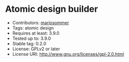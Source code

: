 # Atomic design builder

* Contributors: [mariosommer](http://mariosommer.at/)
* Tags: atomic design
* Requires at least: 3.9.0
* Tested up to: 3.9.0
* Stable tag: 0.2.0
* License: GPLv2 or later
* License URI: http://www.gnu.org/licenses/gpl-2.0.html


##
